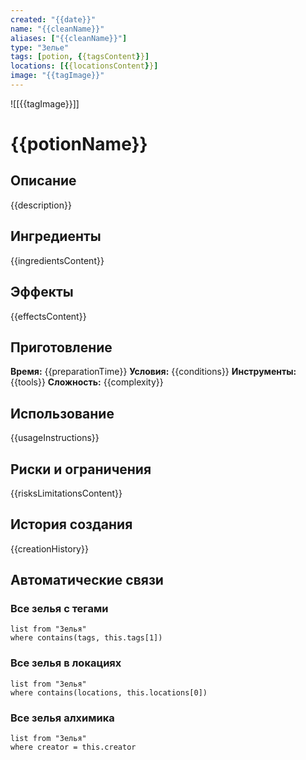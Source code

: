 ```yaml
---
created: "{{date}}"
name: "{{cleanName}}"
aliases: ["{{cleanName}}"]
type: "Зелье"
tags: [potion, {{tagsContent}}]
locations: [{{locationsContent}}]
image: "{{tagImage}}"
---
```


![[{{tagImage}}]]

# {{potionName}}

## Описание
{{description}}

## Ингредиенты
{{ingredientsContent}}

## Эффекты
{{effectsContent}}

## Приготовление
**Время:** {{preparationTime}}
**Условия:** {{conditions}}
**Инструменты:** {{tools}}
**Сложность:** {{complexity}}

## Использование
{{usageInstructions}}

## Риски и ограничения
{{risksLimitationsContent}}

## История создания
{{creationHistory}}

## Автоматические связи

### Все зелья с тегами
```dataview
list from "Зелья"
where contains(tags, this.tags[1])
```

### Все зелья в локациях
```dataview
list from "Зелья"
where contains(locations, this.locations[0])
```

### Все зелья алхимика
```dataview
list from "Зелья"
where creator = this.creator
```
